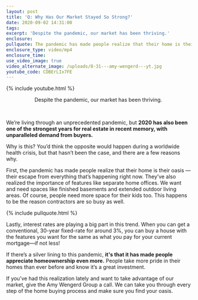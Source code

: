 ```yaml
---
layout: post
title: 'Q: Why Has Our Market Stayed So Strong?'
date: 2020-09-02 14:31:00
tags:
excerpt: 'Despite the pandemic, our market has been thriving.'
enclosure:
pullquote: The pandemic has made people realize that their home is their oasis.
enclosure_type: video/mp4
enclosure_time:
use_video_image: true
video_alternate_image: /uploads/8-31---amy-wengerd---yt.jpg
youtube_code: CDBErLIx7FE
---
```


{% include youtube.html %}

<center>Despite the pandemic, our market has been thriving.&nbsp;</center>

&nbsp;

We’re living through an unprecedented pandemic, but **2020 has also been one of the strongest years for real estate in recent memory, with unparalleled demand from buyers.&nbsp;**

Why is this? You’d think the opposite would happen during a worldwide health crisis, but that hasn’t been the case, and there are a few reasons why.&nbsp;

First, the pandemic has made people realize that their home is their oasis — their escape from everything that’s happening right now. They’ve also realized the importance of features like separate home offices. We want and need spaces like finished basements and extended outdoor living areas. Of course, people need more space for their kids too. This happens to be the reason contractors are so busy as well.&nbsp;

{% include pullquote.html %}

Lastly, interest rates are playing a big part in this trend. When you can get a conventional, 30-year fixed-rate for around 3%, you can buy a house with the features you want for the same as what you pay for your current mortgage—if not less\!

If there’s a silver lining to this pandemic, **it's that it has made people appreciate homeownership even more.** People take more pride in their homes than ever before and know it’s a great investment.&nbsp;

If you’ve had this realization lately and want to take advantage of our market, give the Amy Wengerd Group a call. We can take you through every step of the home buying process and make sure you find your oasis.&nbsp;
